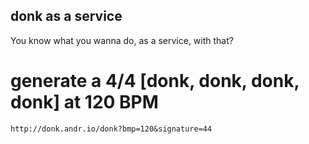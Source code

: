 ## donk as a service
You know what you wanna do, as a service, with that?

# generate a 4/4 [donk, donk, donk, donk] at 120 BPM
```
http://donk.andr.io/donk?bmp=120&signature=44
```
